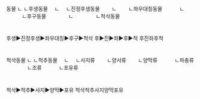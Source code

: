 

동물
ㄴ
ㄴ후생동물
　ㄴ
　ㄴ진정후생동물
　　ㄴ
　　ㄴ좌우대칭동물
　　　ㄴ
　　　ㄴ후구동물
　　　　ㄴ
　　　　ㄴ척삭동물
#
후생▶진정후생▶좌우대칭▶후구▶척삭
후▶진▶좌▶후▶척
후진좌후척

#
척삭동물
ㄴ
ㄴ척추동물
　ㄴ
　ㄴ사지류
　　ㄴ양서류
　　ㄴ양막류
　　　ㄴ파충류
　　　　ㄴ조류
　　　ㄴ포유류
#
척삭▶척추▶사지▶양막▶포유
척삭척추사지양막포유



